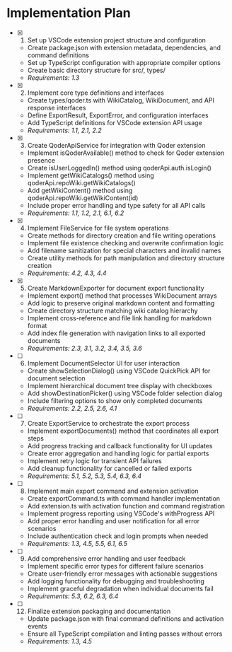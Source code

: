 # Implementation Plan

- [x] 1. Set up VSCode extension project structure and configuration

  - Create package.json with extension metadata, dependencies, and command definitions
  - Set up TypeScript configuration with appropriate compiler options
  - Create basic directory structure for src/, types/
  - _Requirements: 1.3_

- [x] 2. Implement core type definitions and interfaces

  - Create types/qoder.ts with WikiCatalog, WikiDocument, and API response interfaces
  - Define ExportResult, ExportError, and configuration interfaces
  - Add TypeScript definitions for VSCode extension API usage
  - _Requirements: 1.1, 2.1, 2.2_

- [x] 3. Create QoderApiService for integration with Qoder extension

  - Implement isQoderAvailable() method to check for Qoder extension presence
  - Create isUserLoggedIn() method using qoderApi.auth.isLogin()
  - Implement getWikiCatalogs() method using qoderApi.repoWiki.getWikiCatalogs()
  - Add getWikiContent() method using qoderApi.repoWiki.getWikiContent(id)
  - Include proper error handling and type safety for all API calls
  - _Requirements: 1.1, 1.2, 2.1, 6.1, 6.2_

- [x] 4. Implement FileService for file system operations

  - Create methods for directory creation and file writing operations
  - Implement file existence checking and overwrite confirmation logic
  - Add filename sanitization for special characters and invalid names
  - Create utility methods for path manipulation and directory structure creation
  - _Requirements: 4.2, 4.3, 4.4_

- [x] 5. Create MarkdownExporter for document export functionality

  - Implement export() method that processes WikiDocument arrays
  - Add logic to preserve original markdown content and formatting
  - Create directory structure matching wiki catalog hierarchy
  - Implement cross-reference and file link handling for markdown format
  - Add index file generation with navigation links to all exported documents
  - _Requirements: 2.3, 3.1, 3.2, 3.4, 3.5, 3.6_

- [ ] 6. Implement DocumentSelector UI for user interaction

  - Create showSelectionDialog() using VSCode QuickPick API for document selection
  - Implement hierarchical document tree display with checkboxes
  - Add showDestinationPicker() using VSCode folder selection dialog
  - Include filtering options to show only completed documents
  - _Requirements: 2.2, 2.5, 2.6, 4.1_

- [ ] 7. Create ExportService to orchestrate the export process

  - Implement exportDocuments() method that coordinates all export steps
  - Add progress tracking and callback functionality for UI updates
  - Create error aggregation and handling logic for partial exports
  - Implement retry logic for transient API failures
  - Add cleanup functionality for cancelled or failed exports
  - _Requirements: 5.1, 5.2, 5.3, 5.4, 6.3, 6.4_

- [ ] 8. Implement main export command and extension activation

  - Create exportCommand.ts with command handler implementation
  - Add extension.ts with activation function and command registration
  - Implement progress reporting using VSCode's withProgress API
  - Add proper error handling and user notification for all error scenarios
  - Include authentication check and login prompts when needed
  - _Requirements: 1.3, 4.5, 5.5, 6.1, 6.5_

- [ ] 9. Add comprehensive error handling and user feedback

  - Implement specific error types for different failure scenarios
  - Create user-friendly error messages with actionable suggestions
  - Add logging functionality for debugging and troubleshooting
  - Implement graceful degradation when individual documents fail
  - _Requirements: 5.3, 6.2, 6.3, 6.4_

- [ ] 12. Finalize extension packaging and documentation
  - Update package.json with final command definitions and activation events
  - Ensure all TypeScript compilation and linting passes without errors
  - _Requirements: 1.3, 4.5_
